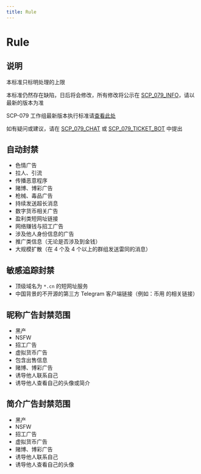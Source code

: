 ```yaml
---
title: Rule
---
```


<link rel="stylesheet" href="/css/chinese.css">

# Rule

## 说明

本标准只标明处理的上限

本标准仍然存在缺陷，日后将会修改，所有修改将公示在 [SCP_079_INFO](https://t.me/SCP_079_INFO)，请以最新的版本为准

 SCP-079 工作组最新版本执行标准请[查看此处](/rule/)

如有疑问或建议，请在 [SCP_079_CHAT](https://t.me/SCP_079_CHAT) 或 [SCP_079_TICKET_BOT](https://t.me/SCP_079_TICKET_BOT) 中提出

## 自动封禁

- 色情广告
- 拉人、引流
- 传播恶意程序
- 赌博、博彩广告
- 枪械、毒品广告
- 持续发送超长消息
- 数字货币相关广告
- 盈利类短网址链接
- 网络赚钱与招工广告
- 涉及他人身份信息的广告
- 推广类信息（无论是否涉及到金钱）
- 大规模扩散（在 4 个及 4 个以上的群组发送雷同的消息）

## 敏感追踪封禁

- 顶级域名为 `*.cn` 的短网址服务
- 中国背景的不开源的第三方 Telegram 客户端链接（例如：币用 的相关链接）

## 昵称广告封禁范围

- 黑产
- NSFW
- 招工广告
- 虚拟货币广告
- 包含出售信息
- 赌博、博彩广告
- 诱导他人联系自己
- 诱导他人查看自己的头像或简介

## 简介广告封禁范围

- 黑产
- NSFW
- 招工广告
- 虚拟货币广告
- 赌博、博彩广告
- 诱导他人联系自己
- 诱导他人查看自己的头像
